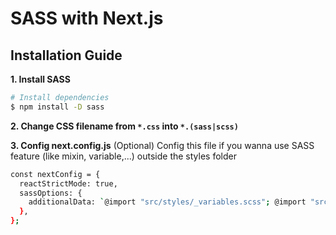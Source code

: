 # SASS with Next.js

## Installation Guide

**1. Install SASS**

```bash
# Install dependencies
$ npm install -D sass
```

**2. Change CSS filename from `*.css` into `*.(sass|scss)`**

**3. Config next.config.js** (Optional)
Config this file if you wanna use SASS feature (like mixin, variable,...) outside the styles folder

```bash
const nextConfig = {
  reactStrictMode: true,
  sassOptions: {
    additionalData: `@import "src/styles/_variables.scss"; @import "src/styles/_mixins.scss";`,
  },
};
```
